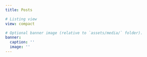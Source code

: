 ```yaml
---
title: Posts

# Listing view
view: compact

# Optional banner image (relative to `assets/media/` folder).
banner:
  caption: ''
  image: ''
---
```

